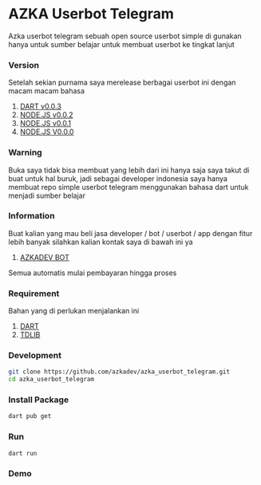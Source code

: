 # AZKA Userbot Telegram

Azka userbot telegram sebuah open source userbot simple di gunakan hanya untuk sumber belajar untuk membuat userbot ke tingkat lanjut


### Version
Setelah sekian purnama saya merelease berbagai userbot ini dengan macam macam bahasa

1. [DART v0.0.3]()
2. [NODE.JS v0.0.2](https://github.com/azkadev/azka_userbot_telegram/releases/tag/v0.0.2-stable-tdl-lib)
3. [NODE.JS v0.0.1](https://github.com/azkadev/azka_userbot_telegram/releases/tag/v0.0.1-stable-Airgram)
4. [NODE.JS V0.0.0](https://github.com/azkadev/azka_userbot_telegram/releases/tag/V0.0.0-stable)

### Warning

Buka saya tidak bisa membuat yang lebih dari ini hanya saja saya takut di buat untuk hal buruk, jadi sebagai developer indonesia saya hanya membuat repo simple userbot telegram menggunakan bahasa dart untuk menjadi sumber belajar

### Information
Buat kalian yang mau beli jasa developer / bot / userbot / app dengan fitur lebih banyak silahkan kalian kontak saya di bawah ini ya

1. [AZKADEV BOT](https://t.me/azkadevbot?start=ref_gh_azka_userbot_telegram)

Semua automatis mulai pembayaran hingga proses

### Requirement
Bahan yang di perlukan menjalankan ini 

1. [DART](https://dart.dev/)
2. [TDLIB](https://github.com/tdlib/td)

### Development

```bash
git clone https://github.com/azkadev/azka_userbot_telegram.git
cd azka_userbot_telegram
```

### Install Package

```bash
dart pub get
```

### Run
```bash
dart run
```

### Demo

